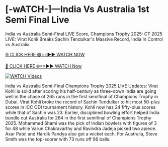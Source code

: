 # [-wATCH-]—India Vs Australia 1st Semi Final Live

India vs Australia Semi-Final LIVE Score, Champions Trophy 2025: CT 2025 LIVE: Virat Kohli Breaks Sachin Tendulkar's Massive Record, India In Control vs Australia

[🌐 CLICK HERE 🟢==►► WATCH NOW](https://t.co/rKVYqDjw0s)

[🔴 CLICK HERE 🌐==►► WATCH Now](https://t.co/rKVYqDjw0s)

[![WATCH Videos](https://i.imgur.com/RPj6FCy.gif)](https://t.co/rKVYqDjw0s)

India vs Australia Semi-Final Champions Trophy 2025 LIVE Updates: Virat Kohli is solid after scoring his half-century as three-down India are going well in the chase of 265 runs in the first semifinal of Champions Trophy in Dubai. Virat Kohli broke the record of Sachin Tendulkar to hit most 50-plus scores in ICC ODI tournament history. Kohli now has 24 fifty-plus scores while that of Sachin was 23. Earlier, disciplined bowling effort helped India bundle out Australia for 264 in the first semifinal of Champions Trophy 2025. Mohammed Shami was the pick of Indian bowlers with figures of 3 for 48 while Varun Chakravarthy and Ravindra Jadeja picked two apiece. Axar Patel and Hardik Pandya also got a wicket each. For Australia, Steve Smith was the top-scorer with 73 runs off 96 balls.
